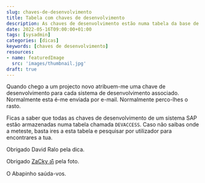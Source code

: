 ```yaml
---
slug: chaves-de-desenvolvimento
title: Tabela com chaves de desenvolvimento
description: As chaves de desenvolvimento estão numa tabela da base de dados
date: 2022-05-16T09:00:00+01:00
tags: [sysadmin]
categories: [dicas]
keywords: [chaves de desenvolvimento]
resources:
- name: featuredImage
  src: 'images/thumbnail.jpg'
draft: true
---
```

Quando chego a um projecto novo atribuem-me uma chave de desenvolvimento para cada sistema de desenvolvimento associado. Normalmente esta é-me enviada por e-mail. Normalmente perco-lhes o rasto.

<!--more-->
Ficas a saber que todas as chaves de desenvolvimento de um sistema SAP estão armazenadas numa tabela chamada `DEVACCESS`. Caso não saibas onde a meteste, basta ires a esta tabela e pesquisar por utilizador para encontrares a tua.

Obrigado David Ralo pela dica.

Obrigado [ZaCky ॐ][1] pela foto.

O Abapinho saúda-vos.

[1]: <https://visualhunt.com/f7/photo/534014956/d81b2a7597/>
